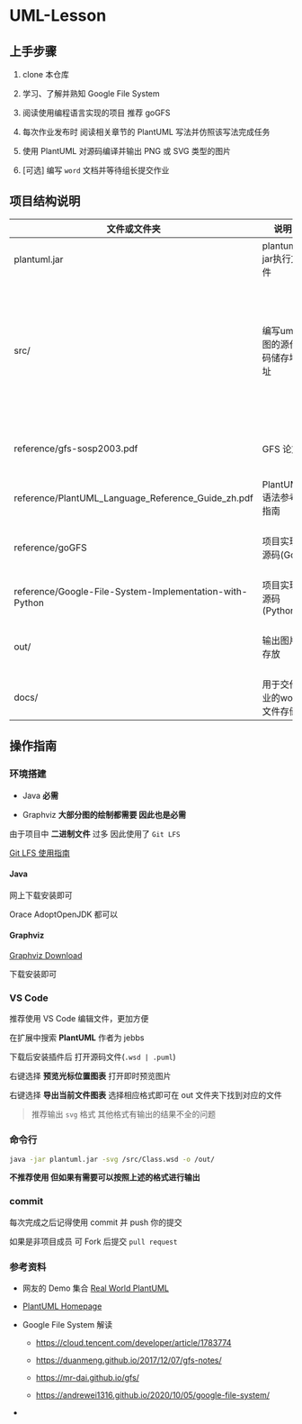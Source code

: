 # UML-Lesson

## 上手步骤

1.  clone 本仓库

2.  学习、了解并熟知 Google File System

3.  阅读使用编程语言实现的项目 推荐 goGFS

4.  每次作业发布时 阅读相关章节的 PlantUML 写法并仿照该写法完成任务

5.  使用 PlantUML 对源码编译并输出 PNG 或 SVG 类型的图片

6.  \[可选] 编写 `word` 文档并等待组长提交作业

## 项目结构说明

| 文件或文件夹                                                  | 说明               | 注                                         |
| ------------------------------------------------------- | ---------------- | ----------------------------------------- |
| plantuml.jar                                            | plantuml jar执行文件 | 可直接运行并输出                                  |
| src/                                                    | 编写uml图的源代码储存地址   | 建议使用`.puml`或`.wsd` 作为文件格式 当然`.txt`等格式也不影响 |
| reference/gfs-sosp2003.pdf                              | GFS 论文           | 纯英文版 可以到网上找译文                             |
| reference/PlantUML_Language_Reference_Guide_zh.pdf      | PlantUML 语法参考指南  |                                           |
| reference/goGFS                                         | 项目实现源码(Go)       | 推荐参考此项目 写的很好                              |
| reference/Google-File-System-Implementation-with-Python | 项目实现源码(Python)   |                                           |
| out/                                                    | 输出图片存放           | 推荐输出 `svg` 格式图片                           |
| docs/                                                   | 用于交作业的word文件存储   |                                           |

## 操作指南

### 环境搭建

*   Java **必需**

*   Graphviz **大部分图的绘制都需要 因此也是必需**

由于项目中 **二进制文件** 过多 因此使用了 `Git LFS`

[Git LFS 使用指南](https://www.jianshu.com/p/493b81544f80)

#### Java

网上下载安装即可

Orace AdoptOpenJDK 都可以

#### Graphviz

[Graphviz Download](https://www.graphviz.org/download/)

下载安装即可

### VS Code

推荐使用 VS Code 编辑文件，更加方便

在扩展中搜索 **PlantUML** 作者为 jebbs

下载后安装插件后 打开源码文件(`.wsd | .puml`)

右键选择 **预览光标位置图表** 打开即时预览图片

右键选择 **导出当前文件图表** 选择相应格式即可在 out 文件夹下找到对应的文件

> 推荐输出 `svg` 格式 其他格式有输出的结果不全的问题

### 命令行

```bash
java -jar plantuml.jar -svg /src/Class.wsd -o /out/
```

**不推荐使用 但如果有需要可以按照上述的格式进行输出**

### commit

每次完成之后记得使用 commit 并 push 你的提交

如果是非项目成员 可 Fork 后提交 `pull request`

### 参考资料

*   网友的 Demo 集合 [Real World PlantUML](https://real-world-plantuml.com/)

*   [PlantUML Homepage](https://plantuml.com/zh/)

*   Google File System 解读

    *   <https://cloud.tencent.com/developer/article/1783774>

    *   <https://duanmeng.github.io/2017/12/07/gfs-notes/>

    *   <https://mr-dai.github.io/gfs/>

    *   <https://andrewei1316.github.io/2020/10/05/google-file-system/>

*
